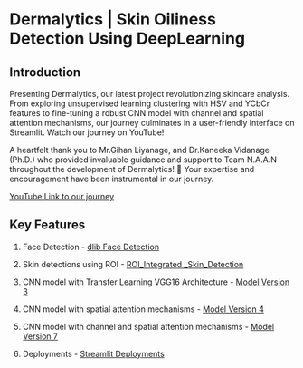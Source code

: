 # Dermalytics | Skin Oiliness Detection Using DeepLearning

## Introduction 

Presenting Dermalytics, our latest project revolutionizing skincare analysis. From exploring unsupervised learning clustering with HSV and YCbCr features to fine-tuning a robust CNN model with channel and spatial attention mechanisms, our journey culminates in a user-friendly interface on Streamlit. Watch our journey on YouTube!

A heartfelt thank you to Mr.Gihan Liyanage, and Dr.Kaneeka Vidanage (Ph.D.) who provided invaluable guidance and support to Team N.A.A.N throughout the development of Dermalytics! 🙏 Your expertise and encouragement have been instrumental in our journey.

[YouTube Link to our journey](https://youtu.be/Pzak9Te-cU8?si=JVTXb1lTFVZdUK-V)


## Key Features

1. Face Detection - [dlib Face Detection](https://github.com/HimashaRandil/Skin_Type_Detction/tree/main/Detction%20Face)

2. Skin detections using ROI - [ROI_Integrated _Skin_Detection](https://github.com/HimashaRandil/Skin_Type_Detction/tree/main/ROI_Integrated%20_Skin_Detection)

3. CNN model with Transfer Learning VGG16 Architecture - [Model Version 3](https://github.com/HimashaRandil/Skin_Type_Detction/tree/main/Skin%20Type%20Detection%20Models/Version%204.0%20-%20CNN%20Model%20With%20Attention%20For%20Synthezised%20Dataset)

4. CNN model with spatial attention mechanisms - [Model Version 4](https://github.com/HimashaRandil/Skin_Type_Detction/tree/main/Skin%20Type%20Detection%20Models/Version%204.0%20-%20CNN%20Model%20With%20Attention%20For%20Synthezised%20Dataset)

5. CNN model with channel and spatial attention mechanisms - [Model Version 7](https://github.com/HimashaRandil/Skin_Type_Detction/tree/main/Skin%20Type%20Detection%20Models/Version%207.0%20-%20CNN%20with%20Spatial%20and%20Chanel%20Attention%20with%20Preprocessed%20Dataset)

6. Deployments - [Streamlit Deployments](https://github.com/HimashaRandil/Skin_Type_Detction/tree/main/Deployment)
